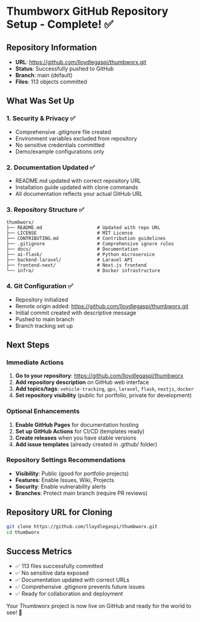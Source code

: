 # Thumbworx GitHub Repository Setup - Complete! ✅

## Repository Information
- **URL**: https://github.com/lloydlegaspi/thumbworx.git
- **Status**: Successfully pushed to GitHub
- **Branch**: main (default)
- **Files**: 113 objects committed

## What Was Set Up

### 1. Security & Privacy ✅
- Comprehensive .gitignore file created
- Environment variables excluded from repository
- No sensitive credentials committed
- Demo/example configurations only

### 2. Documentation Updated ✅
- README.md updated with correct repository URL
- Installation guide updated with clone commands
- All documentation reflects your actual GitHub URL

### 3. Repository Structure ✅
```
thumbworx/
├── README.md                    # Updated with repo URL
├── LICENSE                      # MIT License
├── CONTRIBUTING.md              # Contribution guidelines
├── .gitignore                   # Comprehensive ignore rules
├── docs/                        # Documentation
├── ai-flask/                    # Python microservice
├── backend-laravel/             # Laravel API
├── frontend-next/               # Next.js frontend
└── infra/                       # Docker infrastructure
```

### 4. Git Configuration ✅
- Repository initialized
- Remote origin added: https://github.com/lloydlegaspi/thumbworx.git
- Initial commit created with descriptive message
- Pushed to main branch
- Branch tracking set up

## Next Steps

### Immediate Actions
1. **Go to your repository**: https://github.com/lloydlegaspi/thumbworx
2. **Add repository description** on GitHub web interface
3. **Add topics/tags**: `vehicle-tracking`, `gps`, `laravel`, `flask`, `nextjs`, `docker`
4. **Set repository visibility** (public for portfolio, private for development)

### Optional Enhancements
1. **Enable GitHub Pages** for documentation hosting
2. **Set up GitHub Actions** for CI/CD (templates ready)
3. **Create releases** when you have stable versions
4. **Add issue templates** (already created in .github/ folder)

### Repository Settings Recommendations
- **Visibility**: Public (good for portfolio projects)
- **Features**: Enable Issues, Wiki, Projects
- **Security**: Enable vulnerability alerts
- **Branches**: Protect main branch (require PR reviews)

## Repository URL for Cloning
```bash
git clone https://github.com/lloydlegaspi/thumbworx.git
cd thumbworx
```

## Success Metrics
- ✅ 113 files successfully committed
- ✅ No sensitive data exposed
- ✅ Documentation updated with correct URLs
- ✅ Comprehensive .gitignore prevents future issues
- ✅ Ready for collaboration and deployment

Your Thumbworx project is now live on GitHub and ready for the world to see! 🚀
